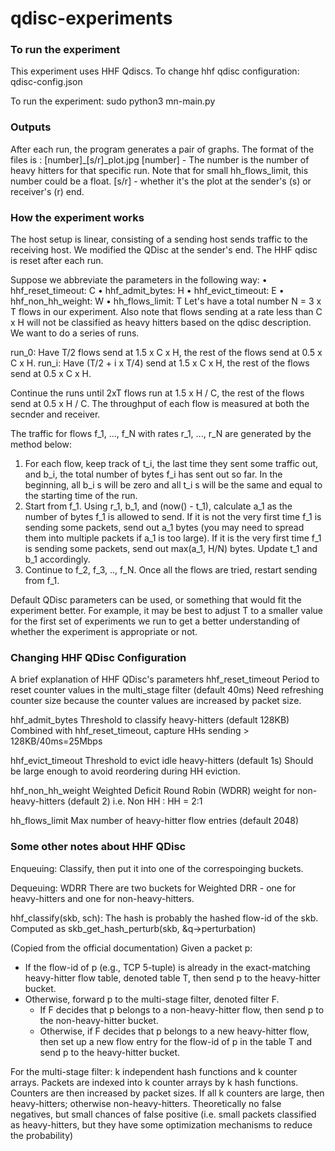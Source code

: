 # qdisc-experiments

<h3> To run the experiment </h3>
This experiment uses HHF Qdiscs.
To change hhf qdisc configuration: qdisc-config.json 

To run the experiment: sudo python3 mn-main.py


<h3> Outputs </h3>
After each run, the program generates a pair of graphs. 
The format of the files is : [number]_[s/r]_plot.jpg
[number] - The number is the number of heavy hitters for that specific run. Note that for small hh_flows_limit, this number could be a float.
[s/r] - whether it's the plot at the sender's (s) or receiver's (r) end.


<h3> How the experiment works </h3>
The host setup is linear, consisting of a sending host sends traffic to the receiving host. We modified the QDisc at the sender's end. The HHF qdisc is reset after each run. 

Suppose we abbreviate the parameters in the following way:
•	hhf_reset_timeout: C
•	hhf_admit_bytes: H
•	hhf_evict_timeout: E
•	hhf_non_hh_weight: W
•	hh_flows_limit: T
Let's have a total number N = 3 x T flows in our experiment. Also note that flows sending at a rate less than C x H will not be classified as heavy hitters based on the qdisc description. We want to do a series of runs.

run_0: Have T/2 flows send at 1.5 x C x H, the rest of the flows send at 0.5 x C x H.
run_i: Have (T/2 + i x T/4) send at 1.5 x C x H, the rest of the flows send at 0.5 x C x H.

Continue the runs until 2xT flows run at 1.5 x H / C, the rest of the flows send at 0.5 x H / C. The throughput of each flow is measured at both the secnder and receiver. 

The traffic for flows f_1, ..., f_N with rates r_1, ..., r_N are generated by the method below:
1.	For each flow, keep track of t_i, the last time they sent some traffic out, and b_i, the total number of bytes f_i has sent out so far. In the beginning, all b_i s will be zero and all t_i s will be the same and equal to the starting time of the run.
2.	Start from f_1. Using r_1, b_1, and (now() - t_1), calculate a_1 as the number of bytes f_1 is allowed to send. If it is not the very first time f_1 is sending some packets, send out a_1 bytes (you may need to spread them into multiple packets if a_1 is too large). If it is the very first time f_1 is sending some packets, send out max(a_1, H/N) bytes. Update t_1 and b_1 accordingly.
3.	Continue to f_2, f_3, .., f_N. Once all the flows are tried, restart sending from f_1.

Default QDisc parameters can be used, or something that would fit the experiment better. For example, it may be best to adjust T to a smaller value for the first set of experiments we run to get a better understanding of whether the experiment is appropriate or not.


<h3> Changing HHF QDisc Configuration </h3>
A brief explanation of HHF QDisc's parameters
hhf_reset_timeout
    Period to reset counter values in the multi_stage filter (default 40ms)
Need refreshing counter size because the counter values are increased by packet size.

hhf_admit_bytes
    Threshold to classify heavy-hitters (default 128KB)
Combined with hhf_reset_timeout, capture HHs sending > 128KB/40ms=25Mbps

hhf_evict_timeout
    Threshold to evict idle heavy-hitters (default 1s)
Should be large enough to avoid reordering during HH eviction.

hhf_non_hh_weight
    Weighted Deficit Round Robin (WDRR) weight for non-heavy-hitters (default 2)
i.e. Non HH : HH = 2:1

hh_flows_limit
Max number of heavy-hitter flow entries (default 2048)


<h3> Some other notes about HHF QDisc </h3>
Enqueuing: Classify, then put it into one of the correspoinging buckets.

Dequeuing: WDRR
There are two buckets for Weighted DRR - one for heavy-hitters and one for non-heavy-hitters.

hhf_classify(skb, sch):
The hash is probably the hashed flow-id of the skb. Computed as skb_get_hash_perturb(skb, &q->perturbation)
    
(Copied from the official documentation)
 Given a packet p:
- If the flow-id of p (e.g., TCP 5-tuple) is already in the exact-matching heavy-hitter flow table, denoted table T, then send p to the heavy-hitter bucket.
- Otherwise, forward p to the multi-stage filter, denoted filter F. 
    - If F decides that p belongs to a non-heavy-hitter flow, then send p to the non-heavy-hitter bucket.
    - Otherwise, if F decides that p belongs to a new heavy-hitter flow, then set up a new flow entry for the flow-id of p in the table T and send p to the heavy-hitter bucket.
    
For the multi-stage filter: k independent hash functions and k counter arrays. Packets are indexed into k counter arrays by k hash functions. Counters are then increased by packet sizes. 
If all k counters are large, then heavy-hitters; otherwise non-heavy-hitters. 
Theoretically no false negatives, but small chances of false positive (i.e. small packets classified as heavy-hitters, but they have some optimization mechanisms to reduce the probability)
